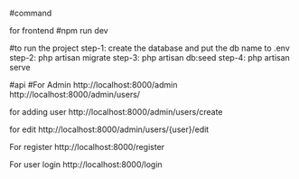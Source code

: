#command

for frontend 
#npm run dev

#to run the project 
step-1: create the database and put the db name to .env
step-2: php artisan migrate
step-3:  php artisan db:seed
step-4: php artisan serve

#api
#For Admin
http://localhost:8000/admin
http://localhost:8000/admin/users/

for adding user
http://localhost:8000/admin/users/create

for edit
http://localhost:8000/admin/users/{user}/edit

For register
http://localhost:8000/register

For user login
http://localhost:8000/login



